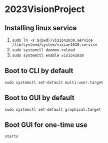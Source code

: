 # 2023VisionProject

## Installing linux service

1. `sudo ln -s $(pwd)/vision1038.service /lib/systemd/system/vision1038.service`
2. `sudo systemctl daemon-reload`
3. `sudo systemctl enable vision1038`

## Boot to CLI by default

`sudo systemctl set-default multi-user.target`

## Boot to GUI by default

`sudo systemctl set-default graphical.target`

## Boot GUI for one-time use

`startx`